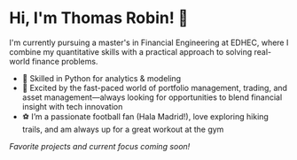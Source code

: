 # Hi, I'm Thomas Robin! 👋

I'm currently pursuing a master's in Financial Engineering at EDHEC, where I combine my quantitative skills with a practical approach to solving real-world finance problems.

- 🐍 Skilled in Python for analytics & modeling  
- 💼 Excited by the fast-paced world of portfolio management, trading, and asset management—always looking for opportunities to blend financial insight with tech innovation  
- ⚽ I’m a passionate football fan (Hala Madrid!), love exploring hiking trails, and am always up for a great workout at the gym

*Favorite projects and current focus coming soon!*
